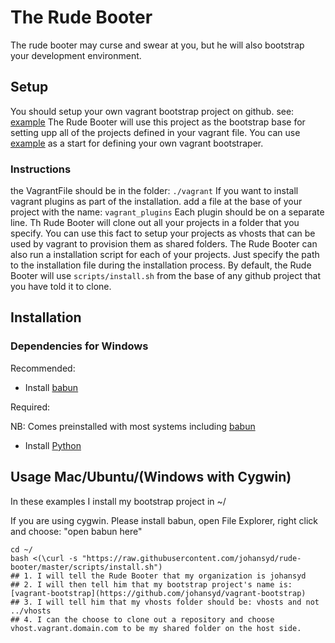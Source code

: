 # The Rude Booter
The rude booter may curse and swear at you, but he will also bootstrap your development environment.

## Setup

You should setup your own vagrant bootstrap project on github. see: [example](https://github.com/johansyd/vagrant-bootstrap)
The Rude Booter will use this project as the bootstrap base for setting upp all of the projects defined in your vagrant file.
You can use [example](https://github.com/johansyd/vagrant-bootstrap) as a start for defining your own vagrant bootstraper.

### Instructions

the VagrantFile should be in the folder: `./vagrant`
If you want to install vagrant plugins as part of the installation. add a file at the base of your project with the name: `vagrant_plugins`
Each plugin should be on a separate line.
Th Rude Booter will clone out all your projects in a folder that you specify. You can use this fact to setup your projects as vhosts that can be used by vagrant to provision them as shared folders.
The Rude Booter can also run a installation script for each of your projects. Just specify the path to the installation file during the installation process. By default, the Rude Booter will use `scripts/install.sh` from the base of any github project that you have told it to clone.

## Installation

### Dependencies for Windows

Recommended:

- Install [babun](http://babun.github.io/)

Required:

NB: Comes preinstalled with most systems including [babun](http://babun.github.io/)

- Install [Python](https://www.python.org/downloads/release/python-2713/)

## Usage Mac/Ubuntu/(Windows with Cygwin)

In these examples I install my bootstrap project in ~/

If you are using cygwin. Please install babun, open File Explorer, right click and choose: "open babun here"

    cd ~/
    bash <(\curl -s "https://raw.githubusercontent.com/johansyd/rude-booter/master/scripts/install.sh")
    ## 1. I will tell the Rude Booter that my organization is johansyd
    ## 2. I will then tell him that my bootstrap project's name is: [vagrant-bootstrap](https://github.com/johansyd/vagrant-bootstrap)
    ## 3. I will tell him that my vhosts folder should be: vhosts and not ../vhosts
    ## 4. I can the choose to clone out a repository and choose vhost.vagrant.domain.com to be my shared folder on the host side.
